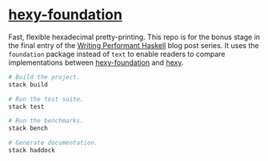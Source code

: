 # [hexy-foundation][]

Fast, flexible hexadecimal pretty-printing.  This repo is for the bonus stage in the final entry of the [Writing Performant Haskell][] blog post series.  It uses the `foundation` package instead of `text` to enable readers to compare implementations between [hexy-foundation][] and [hexy][].

``` sh
# Build the project.
stack build

# Run the test suite.
stack test

# Run the benchmarks.
stack bench

# Generate documentation.
stack haddock
```

[hexy]: https://github.com/jship/hexy
[hexy-foundation]: https://github.com/jship/hexy-foundation
[Writing Performant Haskell]: https://jship.github.io/tags/Hexy%20Tutorial.html
